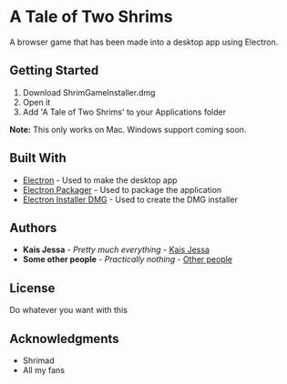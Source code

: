 # A Tale of Two Shrims

A browser game that has been made into a desktop app using Electron.

## Getting Started

1. Download ShrimGameInstaller.dmg
2. Open it
3. Add 'A Tale of Two Shrims' to your Applications folder

**Note:** This only works on Mac. Windows support coming soon.

## Built With

* [Electron](http://electron.atom.io) - Used to make the desktop app
* [Electron Packager](https://github.com/electron-userland/electron-packager) - Used to package the application
* [Electron Installer DMG](https://github.com/mongodb-js/electron-installer-dmg) - Used to create the DMG installer


## Authors

* **Kais Jessa** - *Pretty much everything* - [Kais Jessa](https://github.com/kaisjessa)
* **Some other people** - *Practically nothing* - [Other people](https://github.com/)

## License

Do whatever you want with this

## Acknowledgments

* Shrimad
* All my fans

